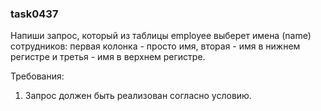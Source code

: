 
### task0437

Напиши запрос, который из таблицы employee выберет имена (name) сотрудников: первая колонка - просто имя,
вторая - имя в нижнем регистре и третья - имя в верхнем регистре.


Требования:
1.	Запрос должен быть реализован согласно условию.


